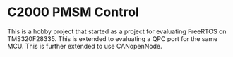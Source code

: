 # C2000 PMSM Control
This is a hobby project that started as a project for evaluating FreeRTOS on TMS320F28335.  This is extended to evaluating a QPC port for the same MCU.  This is further extended to use CANopenNode.
